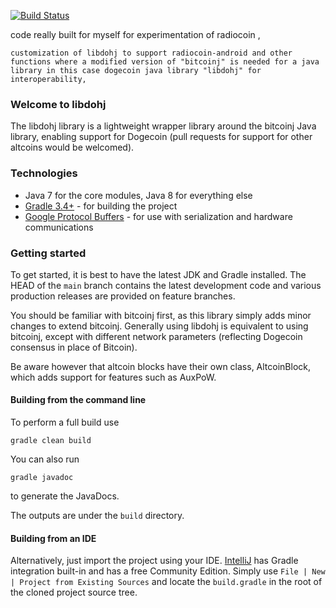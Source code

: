  [![Build Status](https://travis-ci.org/dogecoin/libdohj.svg?branch=master)](https://travis-ci.org/dogecoin/libdohj)

  code really built for myself for experimentation of radiocoin ,
```
customization of libdohj to support radiocoin-android and other functions where a modified version of "bitcoinj" is needed for a java library in this case dogecoin java library "libdohj" for interoperability,
```

### Welcome to libdohj

The libdohj library is a lightweight wrapper library around the bitcoinj Java library,
enabling support for Dogecoin (pull requests for support for other altcoins would
be welcomed).

### Technologies

* Java 7 for the core modules, Java 8 for everything else
* [Gradle 3.4+](https://gradle.org/) - for building the project
* [Google Protocol Buffers](https://github.com/google/protobuf) - for use with serialization and hardware communications

### Getting started

To get started, it is best to have the latest JDK and Gradle installed. The HEAD of the `main` branch contains the latest development code and various production releases are provided on feature branches.

You should be familiar with bitcoinj first, as this library simply adds minor changes to extend bitcoinj. Generally using libdohj is equivalent to using bitcoinj, except with different network parameters (reflecting Dogecoin consensus in place of Bitcoin).

Be aware however that altcoin blocks have their own class, AltcoinBlock, which adds support for features such as AuxPoW.

#### Building from the command line

To perform a full build use
```
gradle clean build
```
You can also run
```
gradle javadoc
```
to generate the JavaDocs.

The outputs are under the `build` directory.

#### Building from an IDE

Alternatively, just import the project using your IDE. [IntelliJ](http://www.jetbrains.com/idea/download/) has Gradle integration built-in and has a free Community Edition. Simply use `File | New | Project from Existing Sources` and locate the `build.gradle` in the root of the cloned project source tree.

